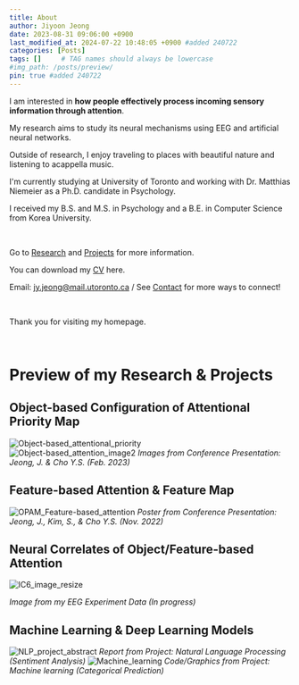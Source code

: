 ```yaml
---
title: About
author: Jiyoon Jeong
date: 2023-08-31 09:06:00 +0900
last_modified_at: 2024-07-22 10:48:05 +0900 #added 240722
categories: [Posts]
tags: []     # TAG names should always be lowercase
#img_path: /posts/preview/
pin: true #added 240722
---
```


I am interested in **how people effectively process incoming sensory information through attention**.

My research aims to study its neural mechanisms using EEG and artificial neural networks.

Outside of research, I enjoy traveling to places with beautiful nature and listening to acappella music.

I'm currently studying at University of Toronto and working with Dr. Matthias Niemeier as a Ph.D. candidate in Psychology. 

I received my B.S. and M.S. in Psychology and a B.E. in Computer Science from Korea University. 

<br/>

Go to [Research](https://jiyoonjeong-archive.github.io/posts/Research) and [Projects](https://jiyoonjeong-archive.github.io/posts/Projects) for more information.

You can download my [CV](https://jiyoonjeong-archive.github.io/posts/CV) here.

Email: jy.jeong@mail.utoronto.ca / See [Contact](https://jiyoonjeong-archive.github.io/posts/Contact) for more ways to connect!

<br/>

Thank you for visiting my homepage.

<br/>

# Preview of my Research & Projects

## Object-based Configuration of Attentional Priority Map
![Object-based_attentional_priority](https://i.ibb.co/9gNLh0d/Object-based-attentional-priority.png) <br/>
![Object-based_attention_image2](https://i.ibb.co/WFKfGsm/Object-based-attention-image2.png)
_Images from Conference Presentation: Jeong, J. & Cho Y.S. (Feb. 2023)_

## Feature-based Attention & Feature Map
![OPAM_Feature-based_attention](https://i.ibb.co/s5yF5Rm/OPAM-Feature-based-attention.png)
_Poster from Conference Presentation: Jeong, J., Kim, S., & Cho Y.S. (Nov. 2022)_

## Neural Correlates of Object/Feature-based Attention
![IC6_image_resize](https://i.ibb.co/jh74Hmr/IC6-image.png) 

_Image from my EEG Experiment Data (In progress)_

## Machine Learning & Deep Learning Models
![NLP_project_abstract](https://i.ibb.co/GQXKfLH/NLP-project-abstract.png)
_Report from Project: Natural Language Processing (Sentiment Analysis)_
![Machine_learning](https://i.ibb.co/h76FKwZ/Machine-learning.png)
_Code/Graphics from Project: Machine learning (Categorical Prediction)_